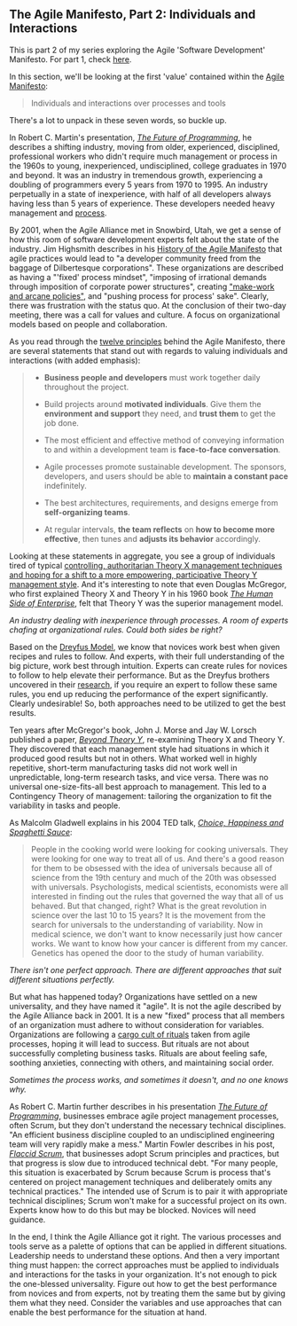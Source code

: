 ## The Agile Manifesto, Part 2: Individuals and Interactions

This is part 2 of my series exploring the Agile 'Software Development' Manifesto. For part 1, check [here](https://www.matthewyancer.com/2023/10/13/the-agile-manifesto-part-1-introduction.html).

In this section, we'll be looking at the first 'value' contained within the [Agile Manifesto](https://agilemanifesto.org/):

> Individuals and interactions over processes and tools

There's a lot to unpack in these seven words, so buckle up.

In Robert C. Martin's presentation, [*The Future of Programming*](https://www.youtube.com/watch?v=ecIWPzGEbFc&t=2851s), he describes a shifting industry, moving from older, experienced, disciplined, professional workers who didn't require much management or process in the 1960s to young, inexperienced, undisciplined, college graduates in 1970 and beyond. It was an industry in tremendous growth, experiencing a doubling of programmers every 5 years from 1970 to 1995. An industry perpetually in a state of inexperience, with half of all developers always having less than 5 years of experience. These developers needed heavy management and [process](https://www.matthewyancer.com/2023/10/14/the-waterfall-model-revisited.html).

By 2001, when the Agile Alliance met in Snowbird, Utah, we get a sense of how this room of software development experts felt about the state of the industry. Jim Highsmith describes in his [History of the Agile Manifesto](https://agilemanifesto.org/history.html) that agile practices would lead to "a developer community freed from the baggage of Dilbertesque corporations". These organizations are described as having a "'fixed' process mindset", "imposing of irrational demands through imposition of corporate power structures", creating ["make-work and arcane policies"](https://www.youtube.com/watch?v=Fy3rjQGc6lA), and "pushing process for process' sake". Clearly, there was frustration with the status quo. At the conclusion of their two-day meeting, there was a call for values and culture. A focus on organizational models based on people and collaboration.

As you read through the [twelve principles](https://agilemanifesto.org/principles.html) behind the Agile Manifesto, there are several statements that stand out with regards to valuing individuals and interactions (with added emphasis):

> - **Business people and developers** must work together daily throughout the project.  
>  
> - Build projects around **motivated individuals**. Give them the **environment and support** they need, and **trust them** to get the job done.  
>  
> - The most efficient and effective method of conveying information to and within a development team is **face-to-face conversation**.  
>  
> - Agile processes promote sustainable development. The sponsors, developers, and users should be able to **maintain a constant pace** indefinitely.  
>  
> - The best architectures, requirements, and designs emerge from **self-organizing teams**.  
>  
> - At regular intervals, **the team reflects** on **how to become more effective**, then tunes and **adjusts its behavior** accordingly.

Looking at these statements in aggregate, you see a group of individuals tired of typical [controlling, authoritarian Theory X management techniques and hoping for a shift to a more empowering, participative Theory Y management style](https://www.mindtools.com/adi3nc1/theory-x-and-theory-y). And it's interesting to note that even Douglas McGregor, who first explained Theory X and Theory Y in his 1960 book [*The Human Side of Enterprise*](https://www.amazon.com/Human-Side-Enterprise-Annotated/dp/0071462228/), felt that Theory Y was the superior management model.

*An industry dealing with inexperience through processes. A room of experts chafing at organizational rules. Could both sides be right?*

Based on the [Dreyfus Model](https://www.matthewyancer.com/2023/10/05/from-novice-to-expert-part-1.html), we know that novices work best when given recipes and rules to follow. And experts, with their full understanding of the big picture, work best through intuition. Experts can create rules for novices to follow to help elevate their performance. But as the Dreyfus brothers uncovered in their [research](https://apps.dtic.mil/sti/citations/ADA071320), if you require an expert to follow these same rules, you end up reducing the performance of the expert significantly. Clearly undesirable! So, both approaches need to be utilized to get the best results.

Ten years after McGregor's book, John J. Morse and Jay W. Lorsch published a paper, [*Beyond Theory Y*](https://hbr.org/1970/05/beyond-theory-y), re-examining Theory X and Theory Y. They discovered that each management style had situations in which it produced good results but not in others. What worked well in highly repetitive, short-term manufacturing tasks did not work well in unpredictable, long-term research tasks, and vice versa. There was no universal one-size-fits-all best approach to management. This led to a Contingency Theory of management: tailoring the organization to fit the variability in tasks and people.

As Malcolm Gladwell explains in his 2004 TED talk, [*Choice, Happiness and Spaghetti Sauce*](https://www.ted.com/talks/malcolm_gladwell_choice_happiness_and_spaghetti_sauce?language=en):

> People in the cooking world were looking for cooking universals. They were looking for one way to treat all of us. And there's a good reason for them to be obsessed with the idea of universals because all of science from the 19th century and much of the 20th was obsessed with universals. Psychologists, medical scientists, economists were all interested in finding out the rules that governed the way that all of us behaved. But that changed, right? What is the great revolution in science over the last 10 to 15 years? It is the movement from the search for universals to the understanding of variability. Now in medical science, we don't want to know necessarily just how cancer works. We want to know how your cancer is different from my cancer. Genetics has opened the door to the study of human variability.

*There isn't one perfect approach. There are different approaches that suit different situations perfectly.*

But what has happened today? Organizations have settled on a new universality, and they have named it "agile". It is not the agile described by the Agile Alliance back in 2001. It is a new "fixed" process that all members of an organization must adhere to without consideration for variables. Organizations are following a [cargo cult of rituals](https://www.sapiens.org/culture/cargo-cult-rituals/) taken from agile processes, hoping it will lead to success. But rituals are not about successfully completing business tasks. Rituals are about feeling safe, soothing anxieties, connecting with others, and maintaining social order.

*Sometimes the process works, and sometimes it doesn't, and no one knows why.*

As Robert C. Martin further describes in his presentation [*The Future of Programming*](https://www.youtube.com/watch?v=ecIWPzGEbFc&t=3776s), businesses embrace agile project management processes, often Scrum, but they don't understand the necessary technical disciplines. "An efficient business discipline coupled to an undisciplined engineering team will very rapidly make a mess." Martin Fowler describes in his post, [*Flaccid Scrum*](https://martinfowler.com/bliki/FlaccidScrum.html), that businesses adopt Scrum principles and practices, but that progress is slow due to introduced technical debt. "For many people, this situation is exacerbated by Scrum because Scrum is process that's centered on project management techniques and deliberately omits any technical practices." The intended use of Scrum is to pair it with appropriate technical disciplines; Scrum won't make for a successful project on its own. Experts know how to do this but may be blocked. Novices will need guidance.

In the end, I think the Agile Alliance got it right. The various processes and tools serve as a palette of options that can be applied in different situations. Leadership needs to understand these options. And then a very important thing must happen: the correct approaches must be applied to individuals and interactions for the tasks in your organization. It's not enough to pick the one-blessed universality. Figure out how to get the best performance from novices and from experts, not by treating them the same but by giving them what they need. Consider the variables and use approaches that can enable the best performance for the situation at hand.

